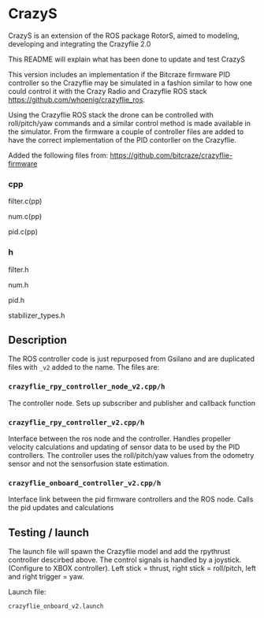 # CrazyS
CrazyS is an extension of the ROS package RotorS, aimed to modeling, developing and integrating the Crazyflie 2.0

This README will explain what has been done to update and test CrazyS

This version includes an implementation if the Bitcraze firmware PID controller so the Crazyflie may be simulated in a fashion similar to how one could control it with the Crazy Radio and Crazyflie ROS stack https://github.com/whoenig/crazyflie_ros.

Using the Crazyflie ROS stack the drone can be controlled with roll/pitch/yaw commands and a similar control method is made available in the simulator. From the firmware a couple of controller files are added to have the correct implementation of the PID contorller on the Crazyflie.

Added the following files from: https://github.com/bitcraze/crazyflie-firmware 

### cpp
filter.c(pp)

num.c(pp)

pid.c(pp)

### h

filter.h

num.h

pid.h

stabilizer_types.h

## Description
The ROS controller code is just repurposed from Gsilano and are duplicated files with `_v2` added to the name. The files are:

### `crazyflie_rpy_controller_node_v2.cpp/h`
The controller node. Sets up subscriber and publisher and callback function

### `crazyflie_rpy_controller_v2.cpp/h`
Interface between the ros node and the controller. Handles propeller velocity calculations and updating of sensor data to be used by the PID controllers. The controller uses the roll/pitch/yaw values from the odometry sensor and not the sensorfusion state estimation. 

### `crazyflie_onboard_controller_v2.cpp/h`
Interface link between the pid firmware controllers and the ROS node. Calls the pid updates and calculations


## Testing / launch

The launch file will spawn the Crazyflie model and add the rpythrust controller descirbed above. The control signals is handled by a joystick. (Configure to XBOX controller). Left stick = thrust, right stick = roll/pitch, left and right trigger = yaw.

Launch file:

`crazyflie_onboard_v2.launch`


